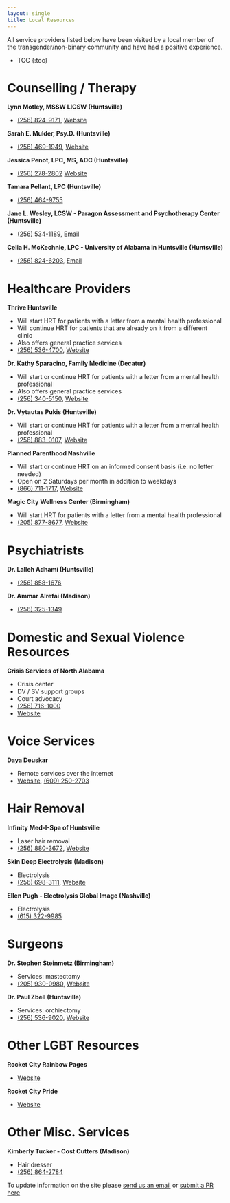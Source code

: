 ```yaml
---
layout: single
title: Local Resources
---
```


All service providers listed below have been visited by a local member of the
transgender/non-binary community and have had a positive experience.

* TOC
{:toc}

# Counselling / Therapy

**Lynn Motley, MSSW LICSW (Huntsville)**
  - [(256) 824-9171](tel:256-824-9171), [Website](https://www.hsvpcs.com/lynn-motley/)

**Sarah E. Mulder, Psy.D. (Huntsville)**
  - [(256) 469-1949](tel:256-469-1949), [Website](http://www.sarahmulderpsychology.com/)

**Jessica Penot, LPC, MS, ADC (Huntsville)**
  - [(256) 278-2802](tel:256-278-2802) [Website](https://www.treeoflifebehavioral.com/our-team.html)

**Tamara Pellant, LPC  (Huntsville)**
  - [(256) 464-9755](tel:256-464-9755)

**Jane L. Wesley, LCSW - Paragon Assessment and Psychotherapy Center (Huntsville)**
  - [(256) 534-1189](tel:256-534-1189), [Email](mailto:Janewesleylcsw@gmail.com)
  
**Celia H. McKechnie, LPC - University of Alabama in Huntsville (Huntsville)**
 - [(256) 824-6203](tel:256-824-6203), [Email](mailto:celia.mckechnie@uah.edu)

# Healthcare Providers

**Thrive Huntsville**
  - Will start HRT for patients with a letter from a mental health professional
  - Will continue HRT for patients that are already on it from a different clinic
  - Also offers general practice services
  - [(256) 536-4700](tel:256-536-4700), [Website](https://thrivealabama.org/index.php/services/hiv-medical-clinics/huntsville)

**Dr. Kathy Sparacino, Family Medicine (Decatur)**
  - Will start or continue HRT for patients with a letter from a mental health professional
  - Also offers general practice services
  - [(256) 340-5150](tel:256-340-5150), [Website](https://www.facebook.com/DrKathySparacino/)

**Dr. Vytautas Pukis (Huntsville)**
  - Will start or continue HRT for patients with a letter from a mental health professional
  - [(256) 883-0107](tel:256-883-0107), [Website](https://www.blossomwoodmedical.com/)

**Planned Parenthood Nashville**
  - Will start or continue HRT on an informed consent basis (i.e. no letter needed)
  - Open on 2 Saturdays per month in addition to weekdays
  - [(866) 711-1717](tel:866-711-1717), [Website](https://www.plannedparenthood.org/health-center/tennessee/nashville/37203/nashville-health-center-2716-91550)

**Magic City Wellness Center (Birmingham)**
  - Will start HRT for patients with a letter from a mental health professional
  - [(205) 877-8677](tel:205-877-8677), [Website](http://www.magiccitywellnesscenter.org/)

# Psychiatrists

**Dr. Lalleh Adhami (Huntsville)**
  - [(256) 858-1676](tel:256-858-1676)

**Dr. Ammar Alrefai (Madison)**
  - [(256) 325-1349](tel:256-325-1349)

# Domestic and Sexual Violence Resources

**Crisis Services of North Alabama**
 - Crisis center
 - DV / SV support groups
 - Court advocacy
 - [(256) 716-1000](tel:256-716-1000)
 - [Website](https://csna.org/)

# Voice Services

**Daya Deuskar**
  - Remote services over the internet
  - [Website](https://mirabai.me/), [(609) 250-2703](tel:609-250-2703)

# Hair Removal

**Infinity Med-I-Spa of Huntsville**
  - Laser hair removal
  - [(256) 880-3672](tel:256-880-3672), [Website](https://med-i-spa.com/location/huntsville/)

**Skin Deep Electrolysis (Madison)**
  - Electrolysis
  - [(256) 698-3111](tel:256-698-3111), [Website](http://skindeepelectrolysis.com/)

**Ellen Pugh - Electrolysis Global Image (Nashville)**
  - Electrolysis
  - [(615) 322-9985](tel:615-322-9985)

# Surgeons

**Dr. Stephen Steinmetz (Birmingham)**
  - Services: mastectomy
  - [(205) 930-0980](tel:205-930-0980), [Website](http://www.steinmetzplasticsurgery.com/)

**Dr. Paul Zbell (Huntsville)**
  - Services: orchiectomy
  - [(256) 536-9020](tel:256-536-9020), [Website](https://www.northalaurology.com/)

# Other LGBT Resources

**Rocket City Rainbow Pages**
  - [Website](http://rocketcityrainbowpages.com/)

**Rocket City Pride**
  - [Website](http://rocketcitypride.org/)

# Other Misc. Services

**Kimberly Tucker - Cost Cutters (Madison)**
  - Hair dresser
  - [(256) 864-2784](tel:256-864-2784)

<div class="custom-footer">
  To update information on the site please  <a href="mailto:webmistress@trans-north-alabama.org">send us an email</a> or
  <a href="https://github.com/Nitori-/north-alabama-trans">submit a PR here</a>
</div>
